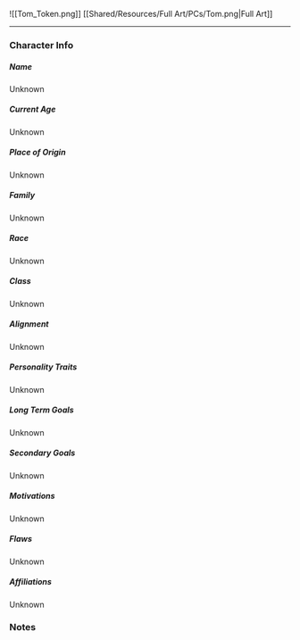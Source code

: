 ![[Tom_Token.png]]
[[Shared/Resources/Full Art/PCs/Tom.png|Full Art]]

---
### Character Info

##### Name 
Unknown

##### Current Age
Unknown

##### Place of Origin
Unknown

##### Family
Unknown

##### Race
Unknown

##### Class
Unknown

##### Alignment
Unknown

##### Personality Traits
Unknown

##### Long Term Goals
Unknown

##### Secondary Goals
Unknown

##### Motivations
Unknown

##### Flaws
Unknown

##### Affiliations
Unknown


### Notes